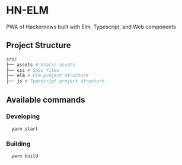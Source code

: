 # HN-ELM

PWA of Hackernews built with Elm, Typescript, and Web components

## Project Structure

```sh
src/
├── assets # Static assets
├── css # Sass files
├── elm # Elm project structure
├── js # Typescript project structure
```

## Available commands

### Developing

```shell
  yarn start
```

### Building

```shell
  yarn build
```
